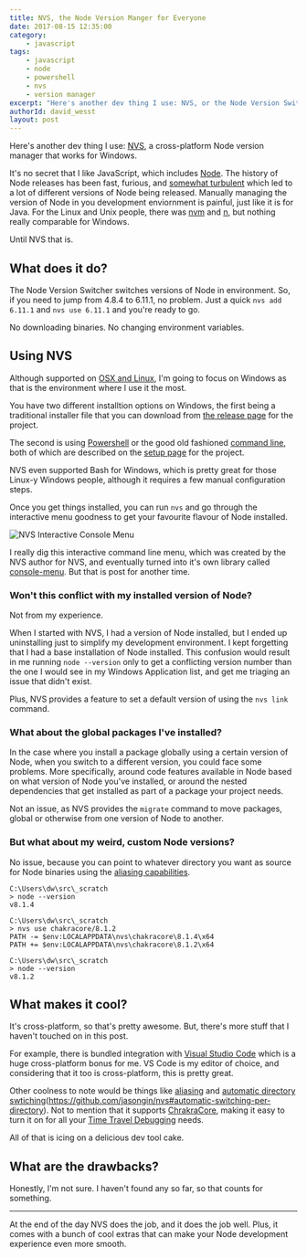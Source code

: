```yaml
---
title: NVS, the Node Version Manger for Everyone
date: 2017-08-15 12:35:00
category:
    - javascript
tags:
    - javascript
    - node
    - powershell
    - nvs
    - version manager
excerpt: "Here's another dev thing I use: NVS, or the Node Version Switcher. It works on Windows and it's great."
authorId: david_wesst
layout: post
---
```


[1]: https://davidwesst.blob.core.windows.net/blog/nvs/nvs-menu.gif "NVS Consle Menu in Action"

Here's another dev thing I use: [NVS](https://github.com/jasongin/nvs), a cross-platform Node version manager that works for Windows.

It's no secret that I like JavaScript, which includes [Node](nodejs.org/). The history of Node releases has been fast, furious, and [somewhat turbulent](https://stackoverflow.com/questions/27309412/what-is-the-difference-between-node-js-and-io-js) which led to a lot of different versions of Node being released. Manually managing the version of Node in you development enviornment is painful, just like it is for Java. For the Linux and Unix people, there was [nvm](https://github.com/creationix/nvm) and [n](https://github.com/tj/n), but nothing really comparable for Windows.

Until NVS that is.

## What does it do?
The Node Version Switcher switches versions of Node in environment. So, if you need to jump from 4.8.4 to 6.11.1, no problem. Just a quick `nvs add 6.11.1` and `nvs use 6.11.1` and you're ready to go.

No downloading binaries. No changing environment variables.

## Using NVS
Although supported on [OSX and Linux](https://github.com/jasongin/nvs#mac-linux), I'm going to focus on Windows as that is the environment where I use it the most.

You have two different installtion options on Windows, the first being a traditional installer file that you can download from [the release page](https://github.com/jasongin/nvs/releases) for the project.

The second is using [Powershell](https://github.com/jasongin/nvs/blob/master/doc/SETUP.md#manual-setup---powershell) or the good old fashioned [command line](https://github.com/jasongin/nvs/blob/master/doc/SETUP.md#manual-setup---command-prompt), both of which are described on the [setup page](https://github.com/jasongin/nvs/blob/master/doc/SETUP.md) for the project.

NVS even supported Bash for Windows, which is pretty great for those Linux-y Windows people, although it requires a few manual configuration steps.

Once you get things installed, you can run `nvs` and go through the interactive menu goodness to get your favourite flavour of Node installed.

![NVS Interactive Console Menu][1]

I really dig this interactive command line menu, which was created by the NVS author for NVS, and eventually turned into it's own library called [console-menu](https://github.com/jasongin/console-menu). But that is post for another time.

### Won't this conflict with my installed version of Node?
Not from my experience.

When I started with NVS, I had a version of Node installed, but I ended up uninstalling just to simplify my development environment. I kept forgetting that I had a base installation of Node installed. This confusion would result in me running `node --version` only to get a conflicting version number than the one I would see in my Windows Application list, and get me triaging an issue that didn't exist.

Plus, NVS provides a feature to set a default version of using the `nvs link` command.

### What about the global packages I've installed?
In the case where you install a package globally using a certain version of Node, when you switch to a different version, you could face some problems. More specifically, around code features available in Node based on what version of Node you've installed, or around the nested dependencies that get installed as part of a package your project needs.

Not an issue, as NVS provides the `migrate` command to move packages, global or otherwise from one version of Node to another.

### But what about my weird, custom Node versions?
No issue, because you can point to whatever directory you want as source for Node binaries using the [aliasing capabilities](https://github.com/jasongin/nvs/blob/master/doc/ALIAS.md#aliasing-directories).

```
C:\Users\dw\src\_scratch
> node --version
v8.1.4

C:\Users\dw\src\_scratch
> nvs use chakracore/8.1.2
PATH -= $env:LOCALAPPDATA\nvs\chakracore\8.1.4\x64
PATH += $env:LOCALAPPDATA\nvs\chakracore\8.1.2\x64

C:\Users\dw\src\_scratch
> node --version
v8.1.2
```

## What makes it cool?
It's cross-platform, so that's pretty awesome. But, there's more stuff that I haven't touched on in this post.

For example, there is bundled integration with [Visual Studio Code](https://github.com/jasongin/nvs#vs-code-support) which is a huge cross-platform bonus for me. VS Code is my editor of choice, and considering that it too is cross-platform, this is pretty great.

Other coolness to note would be things like [aliasing](https://github.com/jasongin/nvs#aliases) and [automatic directory swtiching]()(https://github.com/jasongin/nvs#automatic-switching-per-directory). Not to mention that it supports [ChrakraCore](https://github.com/nodejs/node-chakracore), making it easy to turn it on for all your [Time Travel Debugging](https://github.com/nodejs/node-chakracore#time-travel-debugging) needs.

All of that is icing on a delicious dev tool cake.

## What are the drawbacks?
Honestly, I'm not sure. I haven't found any so far, so that counts for something.

---

At the end of the day NVS does the job, and it does the job well. Plus, it comes with a bunch of cool extras that can make your Node development experience even more smooth.
